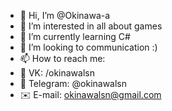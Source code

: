 - 👋 Hi, I’m @Okinawa-a
- 👀 I’m interested in all about games
- 🌱 I’m currently learning C#
- 💞️ I’m looking to communication :)
- 📫 How to reach me:
- :new_moon_with_face: VK: /okinawalsn
- :calling: Telegram: @okinawalsn
- :envelope: E-mail: okinawalsn@gmail.com
